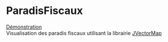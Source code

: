 ParadisFiscaux
==============
<a href="http://37.187.81.3/ParadisFiscaux/France">Démonstration</a><br/>
Visualisation des paradis fiscaux utilisant la librairie <a href="http://jvectormap.com/">JVectorMap</a>
